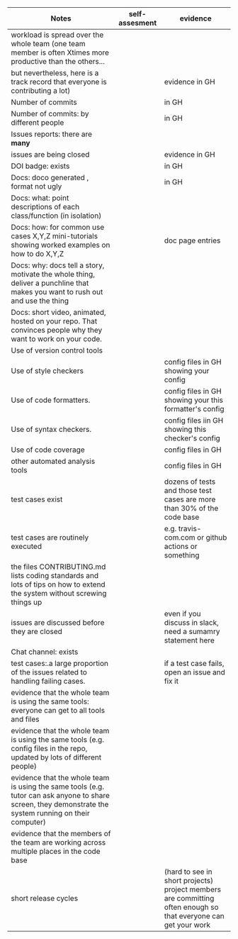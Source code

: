 | Notes|self-assesment|evidence|
|-----|-----|---------|
|workload is spread over the whole team (one team member is often Xtimes more productive than the others... 
but nevertheless, here is a track record that everyone is contributing a lot)||evidence  in GH|
| Number of commits||in GH|
| Number of commits: by different people||in GH|
| Issues reports: there are **many**|
|  issues are being  closed||evidence in GH|
| DOI badge: exists ||in GH|
|Docs: doco generated , format not ugly ||in GH|
|Docs: what: point descriptions of each class/function (in isolation) ||
|Docs: how: for common use cases X,Y,Z mini-tutorials showing worked examples on how to do X,Y,Z||doc page entries|
|Docs: why: docs tell a story, motivate the whole thing, deliver a punchline that makes you want to rush out and use the thing|
|Docs: short video, animated, hosted on your repo. That convinces people why they want to work on your code.|
| Use of version control tools|
|Use of  style checkers ||config files in GH showing your config|
| Use of code  formatters. ||config files in GH showing your this formatter's  config|
| Use of syntax checkers. ||config files iin  GH showing this checker's config  |
| Use of code coverage ||config files in GH|
| other automated analysis tools||config files in GH|
| test cases exist||dozens of tests and those test cases are more than 30% of the  code base|
| test cases are routinely executed||e.g. travis-com.com or github actions or something|
 | the files CONTRIBUTING.md lists coding standards and lots of tips on how to extend the system without screwing things up||
| issues are discussed before they are closed||even if you discuss in slack, need a sumamry statement here|
| Chat channel: exists||
| test cases:.a large proportion of the issues related to handling failing cases.||if a test case fails, open an issue and fix it|
| evidence that the whole team is using the same tools: everyone can get to all tools and files||
| evidence that the whole team is using the same tools (e.g. config files in the repo, updated by lots of different people)||
| evidence that the whole team is using the same tools (e.g. tutor can ask anyone to share screen, they demonstrate the system running on their computer)||
| evidence that the members of the team are working across multiple places in the code base||
|short release cycles || (hard to see in short projects) project members are committing often enough so that everyone can get your work|
